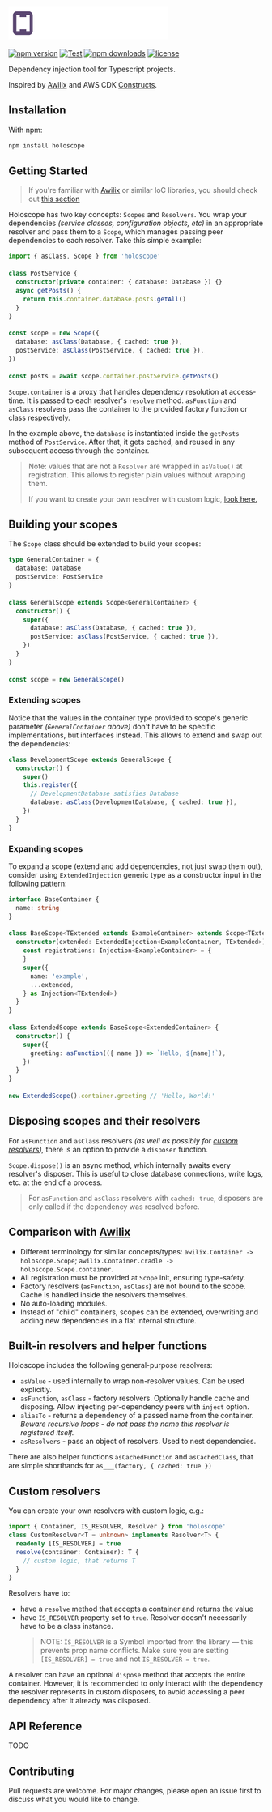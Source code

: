 # <img src='holoscope-logo.svg' height='64' alt='Holoscope Logo' style="display: flex;align-items: center;"/>


[![npm version](https://img.shields.io/npm/v/holoscope.svg?maxAge=1000)](https://www.npmjs.com/package/holoscope)
[![Test](https://github.com/nazarvovk/holoscope/actions/workflows/test.yml/badge.svg)](https://github.com/nazarvovk/holoscope/actions/workflows/test.yml)
[![npm downloads](https://img.shields.io/npm/dt/holoscope.svg?maxAge=1000)](https://www.npmjs.com/package/holoscope)
[![license](https://img.shields.io/npm/l/holoscope.svg?maxAge=1000)](https://github.com/nazarvovk/holoscope/blob/master/LICENSE.md)

Dependency injection tool for Typescript projects.

Inspired by [Awilix](https://github.com/jeffijoe/awilix) and AWS CDK [Constructs](https://docs.aws.amazon.com/cdk/v2/guide/constructs.html).

## Installation

With npm:
```bash
npm install holoscope
```

## Getting Started

> If you're familiar with [Awilix](https://github.com/jeffijoe/awilix) or similar IoC libraries, you should check out [this section](#comparison-with-awilix)

Holoscope has two key concepts: `Scopes` and `Resolvers`. You wrap your dependencies _(service classes, configuration objects, etc)_ in an appropriate resolver and pass them to a `Scope`, which manages passing peer dependencies to each resolver. Take this simple example:

```typescript
import { asClass, Scope } from 'holoscope'

class PostService {
  constructor(private container: { database: Database }) {}
  async getPosts() {
    return this.container.database.posts.getAll()
  }
}

const scope = new Scope({
  database: asClass(Database, { cached: true }),
  postService: asClass(PostService, { cached: true }),
})

const posts = await scope.container.postService.getPosts()
```

`Scope.container` is a proxy that handles dependency resolution at access-time. It is passed to each resolver's `resolve` method. `asFunction` and `asClass` resolvers pass the container to the provided factory function or class respectively.

In the example above, the `database` is instantiated inside the `getPosts` method of `PostService`. After that, it gets cached, and reused in any subsequent access through the container.

> Note: values that are not a `Resolver` are wrapped in `asValue()` at registration. This allows to register plain values without wrapping them.
> 
> If you want to create your own resolver with custom logic, [look here.](#custom-resolvers)

## Building your scopes

The `Scope` class should be extended to build your scopes:

```typescript
type GeneralContainer = {
  database: Database
  postService: PostService
}

class GeneralScope extends Scope<GeneralContainer> {
  constructor() {
    super({
      database: asClass(Database, { cached: true }),
      postService: asClass(PostService, { cached: true }),
    })
  }
}

const scope = new GeneralScope()
```

### Extending scopes

Notice that the values in the container type provided to scope's generic parameter _(`GeneralContainer` above)_ don't have to be specific implementations, but interfaces instead.
This allows to extend and swap out the dependencies:

```typescript
class DevelopmentScope extends GeneralScope {
  constructor() {
    super()
    this.register({
      // DevelopmentDatabase satisfies Database
      database: asClass(DevelopmentDatabase, { cached: true }),
    })
  }
}
```

### Expanding scopes

To expand a scope (extend and add dependencies, not just swap them out), consider using `ExtendedInjection` generic type as a constructor input in the following pattern:

```typescript
interface BaseContainer {
  name: string
}

class BaseScope<TExtended extends ExampleContainer> extends Scope<TExtended> {
  constructor(extended: ExtendedInjection<ExampleContainer, TExtended>) {
    const registrations: Injection<ExampleContainer> = {
    }
    super({
      name: 'example',
      ...extended,
    } as Injection<TExtended>)
  }
}

class ExtendedScope extends BaseScope<ExtendedContainer> {
  constructor() {
    super({
      greeting: asFunction(({ name }) => `Hello, ${name}!`),
    })
  }
}

new ExtendedScope().container.greeting // 'Hello, World!'
```

## Disposing scopes and their resolvers

For `asFunction` and `asClass` resolvers _(as well as possibly for [custom resolvers](#custom-resolvers)),_ there is an option to provide a `disposer` function.

`Scope.dispose()` is an async method, which internally awaits every resolver's disposer. 
This is useful to close database connections, write logs, etc. at the end of a process.

> For `asFunction` and `asClass` resolvers with `cached: true`, disposers are only called if the dependency was resolved before.

## Comparison with [Awilix](https://github.com/jeffijoe/awilix)

- Different terminology for similar concepts/types: `awilix.Container -> holoscope.Scope`; `awilix.Container.cradle -> holoscope.Scope.container`.
- All registration must be provided at `Scope` init, ensuring type-safety.
- Factory resolvers (`asFunction`, `asClass`) are not bound to the scope. Cache is handled inside the resolvers themselves.
- No auto-loading modules.
- Instead of "child" containers, scopes can be extended, overwriting and adding new dependencies in a flat internal structure.

## Built-in resolvers and helper functions

Holoscope includes the following general-purpose resolvers:

  - `asValue` - used internally to wrap non-resolver values. Can be used explicitly.
  - `asFunction`, `asClass` - factory resolvers. Optionally handle cache and disposing. Allow injecting per-dependency peers with `inject` option.
  - `aliasTo` - returns a dependency of a passed name from the container. _Beware recursive loops - do not pass the name this resolver is registered itself._
  - `asResolvers` - pass an object of resolvers. Used to nest dependencies.

There are also helper functions `asCachedFunction` and `asCachedClass`, that are simple shorthands for `as___(factory, { cached: true })`

## Custom resolvers

You can create your own resolvers with custom logic, e.g.:

```typescript
import { Container, IS_RESOLVER, Resolver } from 'holoscope'
class CustomResolver<T = unknown> implements Resolver<T> {
  readonly [IS_RESOLVER] = true
  resolve(container: Container): T {
    // custom logic, that returns T
  }
}
```

Resolvers have to:
  - have a `resolve` method that accepts a container and returns the value
  - have `IS_RESOLVER` property set to `true`. Resolver doesn't necessarily have to be a class instance.
    > NOTE: `IS_RESOLVER` is a Symbol imported from the library — this prevents prop name conflicts. Make sure you are setting `[IS_RESOLVER] = true` and not `IS_RESOLVER = true`.

A resolver can have an optional `dispose` method that accepts the entire container. However, it is recommended to only interact with the dependency the resolver represents in custom disposers, to avoid accessing a peer dependency after it already was disposed.

## API Reference

TODO

## Contributing

Pull requests are welcome. For major changes, please open an issue first to discuss what you would like to change.